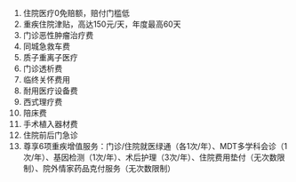 1. 住院医疗0免赔额，赔付门槛低
2. 重疾住院津贴，高达150元/天，年度最高60天
3. 门诊恶性肿瘤治疗费
4. 同城急救车费
5. 质子重离子医疗
6. 门诊透析费
7. 临终关怀费用
8. 耐用医疗设备费
9. 西式理疗费
10. 陪床费
11. 手术植入器材费
12. 住院前后门急诊
13. 尊享6项重疾增值服务：门诊/住院就医绿通（各1次/年）、MDT多学科会诊（1次/年）、基因检测（1次/年）、术后护理（3次/年）、住院费用垫付（无次数限制）、院外情家药品克付服务（无次数限制）